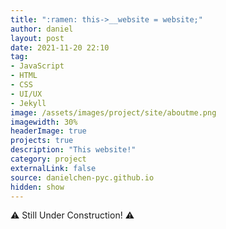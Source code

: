 ```yaml
---
title: ":ramen: this->__website = website;"
author: daniel
layout: post
date: 2021-11-20 22:10
tag: 
- JavaScript
- HTML
- CSS
- UI/UX
- Jekyll
image: /assets/images/project/site/aboutme.png
imagewidth: 30%
headerImage: true
projects: true
description: "This website!"
category: project
externalLink: false
source: danielchen-pyc.github.io
hidden: show
---
```

:warning: Still Under Construction! :warning: